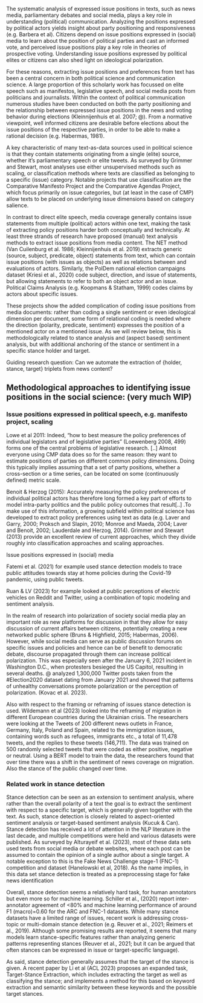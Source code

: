 The systematic analysis of expressed issue positions in texts, such as news media, parliamentary debates and social media, plays a key role in understanding (political) communication. Analyzing the positions expressed by political actors yields insight about party positioning and responsiveness (e.g. Barbera et al). Citizens depend on issue positions expressed in (social) media to learn about the position of political parties and cast an informed vote, and perceived issue positions play a key role in theories of prospective voting. Understanding issue positions expressed by political elites or citizens can also shed light on ideological polarization. 

For these reasons, extracting issue positions and preferences from text has been a central concern in both political science and communication science. A large proportion of this scholarly work has focussed on elite speech such as manifestos, legislative speech, and social media posts from politicians and journalists. Within the context of political communication numerous studies have been conducted on both the party positioning and the relationship between expressed issue positions in the news and voting behavior during elections (Kleinnijenhuis et al. 2007; @). From a normative viewpoint, well informed citizens are desirable before elections about the issue positions of the respective parties, in order to be able to make a rational decision (e.g. Habermas, 1981). 

A key characteristic of many text-as-data sources used in political science is that they contain statements originating from a single (elite) source, whether it’s parliamentary speech or elite tweets. As surveyed by Grimmer and Stewart, most analyses use either unsupervised methods such as scaling, or classification methods where texts are classified as belonging to a specific (issue) category. Notable projects that use classification are the Comparative Manifesto Project and the Comparative Agendas Project, which focus primarily on issue categories, but (at least in the case of CMP) allow texts to be placed on underlying issue dimensions based on category salience. 

In contrast to direct elite speech, media coverage generally contains issue statements from multiple (political) actors within one text, making the task of extracting policy positions harder both conceptually and technically. At least three strands of research have proposed (manual) text analysis methods to extract issue positions from media content. The NET method (Van Cuilenburg et al. 1986; Kleinnijenhuis et al. 2019) extracts generic (source, subject, predicate, object) statements from text, which can contain issue positions (with issues as objects) as well as relations between and evaluations of actors. Similarly, the PolDem national election campaigns dataset (Kriesi et al., 2020) code subject, direction, and issue of statements, but allowing statements to refer to both an object actor and an issue. Political Claims Analysis (e.g. Koopmans & Statham, 1999) codes claims by actors about specific issues. 

These projects show the added complication of coding issue positions from media documents: rather than coding a single sentiment or even ideological dimension per document, some form of relational coding is needed where the direction (polarity, predicate, sentiment) expresses the position of a mentioned actor on a mentioned issue. As we will review below, this is methodologically related to stance analysis and (aspect based) sentiment analysis, but with additional anchoring of the stance or sentiment in a specific stance holder and target.

Guiding research question: Can we automate the extraction of {holder, stance, target} triplets from news content?

## Methodological approaches to identifying issue positions in the social science: (very much WIP)

### Issue positions expressed in political speech, e.g. manifesto project, scaling

Lowe et al 2011: Indeed, “how to best measure the policy preferences of individual legislators and of legislative parties” (Loewenberg 2008, 499) forms one of the central problems of legislative research. [..] Almost everyone using CMP data does so for the same reason: they want to estimate positions of parties on different common policy dimensions. Doing this typically implies assuming that a set of party positions, whether a cross-section or a time series, can be located on some (continuously defined) metric scale.

Benoit & Herzog (2015): Accurately measuring the policy preferences of individual political actors has therefore long formed a key part of efforts to model intra-party politics and the public policy outcomes that result[..] .To make use of this information, a growing subfield within political science has developed to extract policy preferences using text as data (e.g. Laver and Garry, 2000; Proksch and Slapin, 2010; Monroe and Maeda, 2004; Laver and Benoit, 2002; Lauderdale and Herzog, 2014). Grimmer and Stewart (2013) provide an excellent review of current approaches, which they divide roughly into classification approaches and scaling approaches.

Issue positions expressed in (social) media

Fatemi et al. (2021) for example used stance detection models to trace public attitudes towards stay at home policies during the Covid-19 pandemic, using public tweets. 

Ruan & LV (2023) for example looked at public perceptions of electric vehicles on Reddit and Twitter, using a combination of topic modeling and sentiment analysis.

In the realm of research into polarization of society social media play an important role as new platforms for discussion in that they allow for easy discussion of current affairs between citizens, potentially creating a new networked public sphere (Bruns & Highfield, 2015; Habermas, 2006).  However, while social media can serve as  public discussion forums on specific issues and policies and hence can be of benefit to democratic debate, discourse propagated through them can increase political polarization. This was especially seen after the January 6, 2021 incident in Washington D.C., when protesters besieged the US Capitol, resulting in several deaths. @ analyzed 1,300,000 Twitter posts taken from the #Election2020 dataset dating from January 2021 and showed that patterns of unhealthy conversations promote polarization or the perception of polarization. (Kovac et al. 2023).

Also with respect to the framing or reframing of issues stance detection is used. Wildemann et al (2023) looked into the reframing of migration in different European countries during the Ukrainian crisis. The researchers were looking at the Tweets of 200 different news outlets in France, Germany, Italy, Poland and Spain, related to the immigration issues, containing words such as refugees, immigrants etc., a total of 11,478 tweets, and the replies to these tweets (146,711). The data was trained on 500 randomly selected tweets that were coded as either positive, negative or neutral. Using a BERT model to train the data, the researchers found that over time there was a shift in the sentiment of news coverage on migration. Also the stance of the public changed over time. 

### Related work in stance detection

Stance detection can be seen as an extension to sentiment analysis, where rather than the overall polarity of a text the goal is to extract the sentiment with respect to a specific target, which is generally given together with the text. As such, stance detection is closely related to aspect-oriented sentiment analysis or target-based sentiment analysis (Kucuk & Can). Stance detection has received a lot of attention in the NLP literature in the last decade, and multiple competitions were held and various datasets were published. As surveyed by  Alturayeif et al. (2023), most of these data sets used texts from social media or debate websites, where each post can be assumed to contain the opinion of a single author about a single target. A notable exception to this is the Fake News Challenge stage-1 (FNC-1) competition and dataset (Hanelowski et al, 2018). As the name implies, in this data set stance detection is treated as a preprocessing stage for fake news identification

Overall, stance detection seems a relatively hard task, for human annotators but even more so for machine learning. Schiller et al., (2020) report inter-annotator agreement of <80% and machine learning performance of around F1 (macro)=0.60 for the ARC and FNC-1 datasets. While many stance datasets have a limited range of issues, recent work is addressing cross-topic or multi-domain stance detection (e.g. Reuver et al., 2021; Reimers et al., 2019). Although some promising results are reported, it seems that many models learn stance-specific features rather than analyzing generic patterns representing stances (Reuver et al., 2021; but it can be argued that often stances can be expressed in issue or target-specific language). 

As said, stance detection generally assumes that the target of the stance is given. A recent paper by Li et al (ACL 2023) proposes an expanded task, Target-Stance Extraction, which includes extracting the target as well as classifying the stance; and implements a method for this based on keyword extraction and semantic similarity between these keywords and the possible target stances. 
